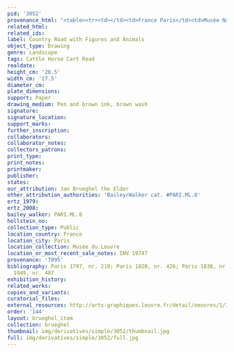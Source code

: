 ```yaml
---
pid: '3052'
provenance_html: "<table><tr><td></td><td>France Paris</td><td>Musée Napoléon</td></tr></table>"
related_html: 
related_ids: 
label: Country Road with Figures and Animals
object_type: Drawing
genre: Landscape
tags: Cattle Horse Cart Road
realdate: 
height_cm: '20.5'
width_cm: '17.5'
diameter_cm: 
plate_dimensions: 
support: Paper
drawing_medium: Pen and brown ink, brown wash
signature: 
signature_location: 
support_marks: 
further_inscription: 
collaborators: 
collaborator_notes: 
collectors_patrons: 
print_type: 
print_notes: 
printmaker: 
publisher: 
states: 
our_attribution: Jan Brueghel the Elder
other_attribution_authorities: 'Bailey/Walker cat. #PARI.ML.8'
ertz_1979: 
ertz_2008: 
bailey_walker: PARI.ML.8
hollstein_no: 
collection_type: Public
location_country: France
location_city: Paris
location_collection: Musée du Louvre
location_or_most_recent_sale_notes: INV 19747
provenance: '7095'
bibliography: Paris 1797, nr. 219; Paris 1820, nr. 426; Paris 1838, nr. 731; Lugt
  1949, nr. 487
exhibition_history: 
related_works: 
copies_and_variants: 
curatorial_files: 
external_resources: http://arts-graphiques.louvre.fr/detail/oeuvres/1/109889-Route-de-campagne-animee-de-figures-et-danimaux
order: '144'
layout: brueghel_item
collection: brueghel
thumbnail: img/derivatives/simple/3052/thumbnail.jpg
full: img/derivatives/simple/3052/full.jpg
---
```

